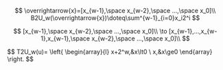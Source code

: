 $$
\overrightarrow{x}=[x_{w-1},\space x_{w-2},\space ...,\space x_0]\\
B2U_w(\overrightarrow{x})\doteq\sum^{w-1}_{i=0}x_i2^i
$$

$$
[x_{w-1},\space x_{w-2},\space ...,\space x_0]\\
\to
[x_{w-1},...,x_{w-1},x_{w-1},\space x_{w-2},\space ...,\space x_0]\\
$$

$$
T2U_w(u)=
\left{
\begin{array}{l}
x+2^w,&x\lt0 \\
x,&x\ge0
\end{array}
\right.
$$

